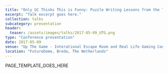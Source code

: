 ```yaml
---
title: "Only GC Thinks This is Funny: Puzzle Writing Lessons from the Trenches"
excerpt: "Talk excerpt goes here."
collection: talks
subcategory: presentation
header: 
  teaser: /assets/images/talks/2017-05-09_UTG.png
type: "Conference presentation"
date: 2017-05-09
venue: "Up The Game - Interational Escape Room and Real Life Gaming Conference"
location: "FutureDome, Breda, The Netherlands"
---
```


PAGE_TEMPLATE_GOES_HERE
